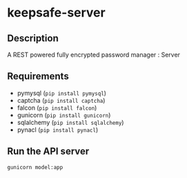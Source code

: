 # keepsafe-server

## Description

A REST powered fully encrypted password manager : Server

## Requirements

  * pymysql (`pip install pymysql`)
  * captcha (`pip install captcha`)
  * falcon (`pip install falcon`)
  * gunicorn (`pip install gunicorn`)
  * sqlalchemy (`pip install sqlalchemy`)
  * pynacl (`pip install pynacl`)

## Run the API server

`gunicorn model:app`
